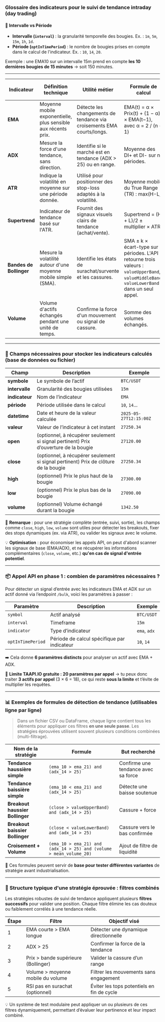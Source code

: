 ### Glossaire des indicateurs pour le suivi de tendance intraday (day trading)

#### 🔄 Intervalle vs Période

* **Intervalle (`interval`)** : la granularité temporelle des bougies. Ex. : `1m`, `5m`, `15m`, `1h`, `1d`.
* **Période (`optInTimePeriod`)** : le nombre de bougies prises en compte dans le calcul de l'indicateur. Ex. : `10`, `14`, `20`.

Exemple : une EMA10 sur un intervalle 15m prend en compte **les 10 dernières bougies de 15 minutes** → soit 150 minutes.

---

| Indicateur              | Définition technique                                           | Utilité métier                                                        | Formule de calcul                                                                                                                             | Disponible via TAAPI.IO | Paramètre requis (ex. période)            |         |                   |     |                       |
| ----------------------- | -------------------------------------------------------------- | --------------------------------------------------------------------- | --------------------------------------------------------------------------------------------------------------------------------------------- | ----------------------- | ----------------------------------------- | ------- | ----------------- | --- | --------------------- |
| **EMA**                 | Moyenne mobile exponentielle, plus sensible aux récents prix.  | Détecte les changements de tendance via croisements EMA courts/longs. | EMA(t) = α × Prix(t) + (1 − α) × EMA(t−1), avec α = 2 / (n + 1)                                                                               | Oui                     | Oui (optInTimePeriod)                     |         |                   |     |                       |
| **ADX**                 | Mesure la force d'une tendance, sans direction.                | Identifie si le marché est en tendance (ADX > 25) ou en range.        | Moyenne des DI+ et DI- sur n périodes.                                                                                                        | Oui                     | Oui (optInTimePeriod)                     |         |                   |     |                       |
| **ATR**                 | Indique la volatilité en moyenne sur une période donnée.       | Utilisé pour positionner des stop-loss adaptés à la volatilité.       | Moyenne mobile du True Range (TR) : max(H-L,                                                                                                  | H-Cpréc                 | ,                                         | L-Cpréc | ) sur n périodes. | Oui | Oui (optInTimePeriod) |
| **Supertrend**          | Indicateur de tendance basé sur l'ATR.                         | Fournit des signaux visuels clairs de tendance (achat/vente).         | Supertrend = (H + L)/2 ± multiplier × ATR                                                                                                     | Oui                     | Oui (ATR period + multiplier)             |         |                   |     |                       |
| **Bandes de Bollinger** | Mesure la volatilité autour d'une moyenne mobile simple (SMA). | Identifie les états de surachat/survente et les cassures.             | SMA ± k × écart-type sur n périodes. L'API retourne trois valeurs : `valueUpperBand`, `valueMiddleBand`, `valueLowerBand` dans un seul appel. | Oui                     | Oui (optInTimePeriod, stdDevUp, stdDevDn) |         |                   |     |                       |
| **Volume**              | Volume d'actifs échangés pendant une unité de temps.           | Confirme la force d'un mouvement ou signal de cassure.                | Somme des volumes échangés.                                                                                                                   | Oui                     | Non                                       |         |                   |     |                       |

---

### 🧾 Champs nécessaires pour stocker les indicateurs calculés (base de données ou fichier)

| Champ          | Description                                                                          | Exemple                |
| -------------- | ------------------------------------------------------------------------------------ | ---------------------- |
| **symbole**    | Le symbole de l’actif                                                                | `BTC/USDT`             |
| **intervalle** | Granularité des bougies utilisées                                                    | `15m`                  |
| **indicateur** | Nom de l’indicateur                                                                  | `EMA`                  |
| **période**    | Période utilisée dans le calcul                                                      | `10`, `14`...          |
| **datetime**   | Date et heure de la valeur calculée                                                  | `2025-05-27T12:15:00Z` |
| **valeur**     | Valeur de l’indicateur à cet instant                                                 | `27250.34`             |
| **open**       | (optionnel, à récupérer seulement si signal pertinent) Prix d’ouverture de la bougie | `27120.00`             |
| **close**      | (optionnel, à récupérer seulement si signal pertinent) Prix de clôture de la bougie  | `27250.34`             |
| **high**       | (optionnel) Prix le plus haut de la bougie                                           | `27300.00`             |
| **low**        | (optionnel) Prix le plus bas de la bougie                                            | `27090.00`             |
| **volume**     | (optionnel) Volume échangé durant la bougie                                          | `1342.50`              |

🔎 **Remarque** : pour une stratégie complète (entrée, suivi, sortie), les champs comme `close`, `high`, `low`, `volume` sont utiles pour détecter les breakouts, fixer des stops dynamiques (ex. via ATR), ou valider les signaux avec le volume.

💡 **Optimisation** : pour économiser les appels API, on peut d'abord scanner les signaux de base (EMA/ADX), et ne récupérer les informations complémentaires (`close`, `volume`, etc.) **qu'en cas de signal d'entrée potentiel**.

---

### 📦 Appel API en phase 1 : combien de paramètres nécessaires ?

Pour détecter un signal d’entrée avec les indicateurs EMA et ADX sur un actif donné via l’endpoint `/bulk`, voici les paramètres à passer :

| Paramètre         | Description                                 | Exemple      |
| ----------------- | ------------------------------------------- | ------------ |
| `symbol`          | Actif analysé                               | `BTC/USDT`   |
| `interval`        | Timeframe                                   | `15m`        |
| `indicator`       | Type d’indicateur                           | `ema`, `adx` |
| `optInTimePeriod` | Période de calcul spécifique par indicateur | `10`, `14`   |

➡️ Cela donne **6 paramètres distincts** pour analyser un actif avec EMA + ADX.

🧮 **Limite TAAPI.IO gratuite : 20 paramètres par appel** → tu peux donc traiter **3 actifs par appel** (3 × 6 = 18), ce qui reste **sous la limite** et t’évite de multiplier les requêtes.

---

### 📊 Exemples de formules de détection de tendance (utilisables ligne par ligne)

> Dans un fichier CSV ou DataFrame, chaque ligne contient tous les éléments pour appliquer ces filtres **en une seule passe**. Les stratégies éprouvées utilisent souvent plusieurs conditions combinées (multi-filtrage).

| Nom de la stratégie             | Formule                                                             | But recherché                       |
| ------------------------------- | ------------------------------------------------------------------- | ----------------------------------- |
| **Tendance haussière simple**   | `(ema_10 > ema_21) and (adx_14 > 25)`                               | Confirme une tendance avec sa force |
| **Tendance baissière simple**   | `(ema_10 < ema_21) and (adx_14 > 25)`                               | Détecte une baisse soutenue         |
| **Breakout haussier Bollinger** | `(close > valueUpperBand) and (adx_14 > 25)`                        | Cassure + force                     |
| **Breakout baissier Bollinger** | `(close < valueLowerBand) and (adx_14 > 25)`                        | Cassure vers le bas confirmée       |
| **Croisement + Volume**         | `(ema_10 > ema_21) and (adx_14 > 25) and (volume > mean_volume_20)` | Ajout de filtre de liquidité        |

🔁 Ces formules peuvent servir de **base pour tester différentes variantes** de stratégie avant industrialisation.

---

### 🧩 Structure typique d'une stratégie éprouvée : filtres combinés

Les stratégies robustes de suivi de tendance appliquent plusieurs **filtres successifs** pour valider une position. Chaque filtre élimine les cas douteux ou faiblement corrélés à une tendance réelle.

| Étape | Filtre                              | Objectif visé                              |
| ----- | ----------------------------------- | ------------------------------------------ |
| 1     | EMA courte > EMA longue             | Détecter une dynamique directionnelle      |
| 2     | ADX > 25                            | Confirmer la force de la tendance          |
| 3     | Prix > bande supérieure (Bollinger) | Valider la cassure d’un range              |
| 4     | Volume > moyenne mobile du volume   | Filtrer les mouvements sans engagement     |
| 5     | RSI pas en surachat (optionnel)     | Éviter les tops potentiels en fin de cycle |

💡 Un système de test modulaire peut appliquer un ou plusieurs de ces filtres dynamiquement, permettant d’évaluer leur pertinence et leur impact combiné.
